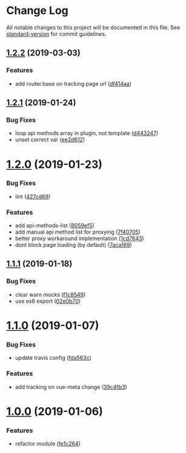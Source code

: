 # Change Log

All notable changes to this project will be documented in this file. See [standard-version](https://github.com/conventional-changelog/standard-version) for commit guidelines.

## [1.2.2](https://github.com/pimlie/nuxt-matomo/compare/v1.2.1...v1.2.2) (2019-03-03)


### Features

* add router.base on tracking page url ([df414aa](https://github.com/pimlie/nuxt-matomo/commit/df414aa))



<a name="1.2.1"></a>
## [1.2.1](https://github.com/pimlie/nuxt-matomo/compare/v1.2.0...v1.2.1) (2019-01-24)


### Bug Fixes

* loop api methods array in plugin, not template ([d443247](https://github.com/pimlie/nuxt-matomo/commit/d443247))
* unset correct var ([ee2d612](https://github.com/pimlie/nuxt-matomo/commit/ee2d612))



<a name="1.2.0"></a>
# [1.2.0](https://github.com/pimlie/nuxt-matomo/compare/v1.1.1...v1.2.0) (2019-01-23)


### Bug Fixes

* lint ([427cd69](https://github.com/pimlie/nuxt-matomo/commit/427cd69))


### Features

* add api-methods-list ([8059ef5](https://github.com/pimlie/nuxt-matomo/commit/8059ef5))
* add manual api method list for proxying ([7f40705](https://github.com/pimlie/nuxt-matomo/commit/7f40705))
* better proxy workaround implementation ([1cd7643](https://github.com/pimlie/nuxt-matomo/commit/1cd7643))
* dont block page loading (by default) ([7aca169](https://github.com/pimlie/nuxt-matomo/commit/7aca169))



<a name="1.1.1"></a>
## [1.1.1](https://github.com/pimlie/nuxt-matomo/compare/v1.1.0...v1.1.1) (2019-01-18)


### Bug Fixes

* clear warn mocks ([f1c8549](https://github.com/pimlie/nuxt-matomo/commit/f1c8549))
* use es6 export ([02e0b70](https://github.com/pimlie/nuxt-matomo/commit/02e0b70))



<a name="1.1.0"></a>
# [1.1.0](https://github.com/pimlie/nuxt-matomo/compare/v1.0.0...v1.1.0) (2019-01-07)


### Bug Fixes

* update travis config ([fda563c](https://github.com/pimlie/nuxt-matomo/commit/fda563c))


### Features

* add tracking on vue-meta change ([39c4fb3](https://github.com/pimlie/nuxt-matomo/commit/39c4fb3))



<a name="1.0.0"></a>
# [1.0.0](https://github.com/pimlie/nuxt-matomo/compare/v0.5.1...v1.0.0) (2019-01-06)


### Features

* refactor module ([fe1c264](https://github.com/pimlie/nuxt-matomo/commit/fe1c264))
